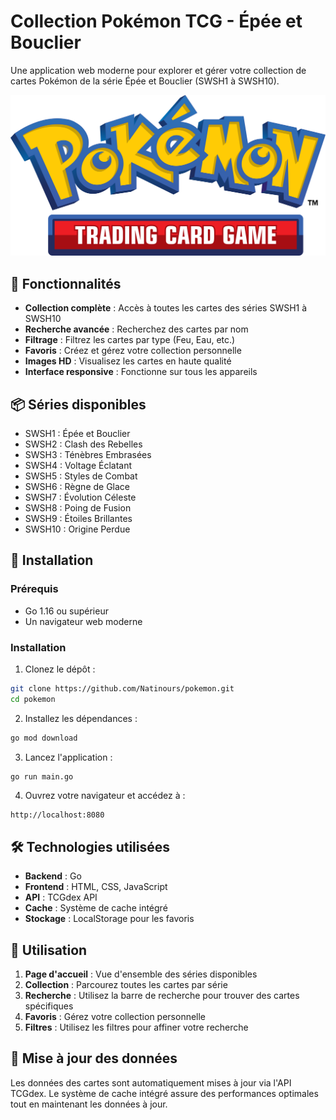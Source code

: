 # Collection Pokémon TCG - Épée et Bouclier

Une application web moderne pour explorer et gérer votre collection de cartes Pokémon de la série Épée et Bouclier (SWSH1 à SWSH10).

![Pokémon TCG](static/img/pokemon-logo.png)

## 🌟 Fonctionnalités

- **Collection complète** : Accès à toutes les cartes des séries SWSH1 à SWSH10
- **Recherche avancée** : Recherchez des cartes par nom
- **Filtrage** : Filtrez les cartes par type (Feu, Eau, etc.)
- **Favoris** : Créez et gérez votre collection personnelle
- **Images HD** : Visualisez les cartes en haute qualité
- **Interface responsive** : Fonctionne sur tous les appareils

## 📦 Séries disponibles

- SWSH1 : Épée et Bouclier
- SWSH2 : Clash des Rebelles
- SWSH3 : Ténèbres Embrasées
- SWSH4 : Voltage Éclatant
- SWSH5 : Styles de Combat
- SWSH6 : Règne de Glace
- SWSH7 : Évolution Céleste
- SWSH8 : Poing de Fusion
- SWSH9 : Étoiles Brillantes
- SWSH10 : Origine Perdue

## 🚀 Installation

### Prérequis

- Go 1.16 ou supérieur
- Un navigateur web moderne

### Installation

1. Clonez le dépôt :
```bash
git clone https://github.com/Natinours/pokemon.git
cd pokemon
```

2. Installez les dépendances :
```bash
go mod download
```

3. Lancez l'application :
```bash
go run main.go
```

4. Ouvrez votre navigateur et accédez à :
```
http://localhost:8080
```

## 🛠️ Technologies utilisées

- **Backend** : Go
- **Frontend** : HTML, CSS, JavaScript
- **API** : TCGdex API
- **Cache** : Système de cache intégré
- **Stockage** : LocalStorage pour les favoris

## 📱 Utilisation

1. **Page d'accueil** : Vue d'ensemble des séries disponibles
2. **Collection** : Parcourez toutes les cartes par série
3. **Recherche** : Utilisez la barre de recherche pour trouver des cartes spécifiques
4. **Favoris** : Gérez votre collection personnelle
5. **Filtres** : Utilisez les filtres pour affiner votre recherche

## 🔄 Mise à jour des données

Les données des cartes sont automatiquement mises à jour via l'API TCGdex. Le système de cache intégré assure des performances optimales tout en maintenant les données à jour.